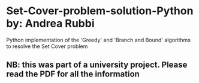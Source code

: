 # Set-Cover-problem-solution-Python by: Andrea Rubbi

Python implementation of the 'Greedy' and 'Branch and Bound' algorithms to resolve the Set Cover problem

## NB: this was part of a university project. Please read the PDF for all the information
